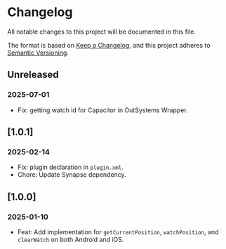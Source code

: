 # Changelog
All notable changes to this project will be documented in this file.

The format is based on [Keep a Changelog](https://keepachangelog.com/en/1.0.0/),
and this project adheres to [Semantic Versioning](https://semver.org/spec/v2.0.0.html).

## Unreleased

### 2025-07-01

- Fix: getting watch id for Capacitor in OutSystems Wrapper.

## [1.0.1]

### 2025-02-14

- Fix: plugin declaration in `plugin.xml`.
- Chore: Update Synapse dependency.

## [1.0.0]

### 2025-01-10
- Feat: Add implementation for `getCurrentPosition`, `watchPosition`, and `clearWatch` on both Android and iOS.
